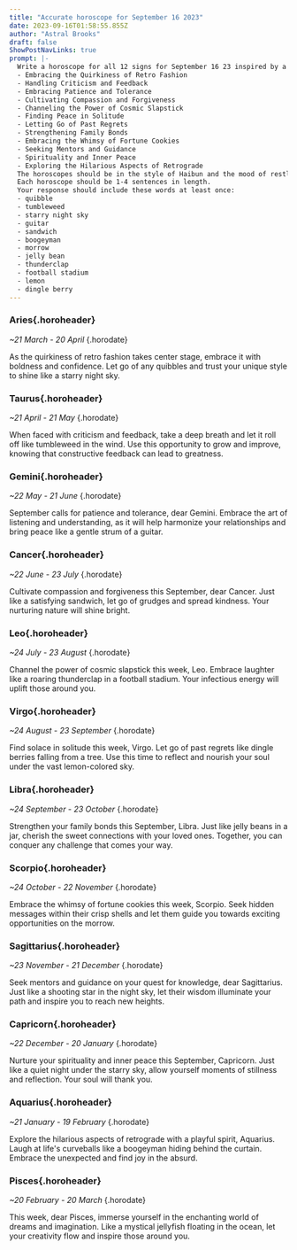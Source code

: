 ```yaml
---
title: "Accurate horoscope for September 16 2023"
date: 2023-09-16T01:58:55.855Z
author: "Astral Brooks"
draft: false
ShowPostNavLinks: true
prompt: |-
  Write a horoscope for all 12 signs for September 16 23 inspired by a different focus for each. Ensure you do not include the focus in the response:
  - Embracing the Quirkiness of Retro Fashion
  - Handling Criticism and Feedback
  - Embracing Patience and Tolerance
  - Cultivating Compassion and Forgiveness
  - Channeling the Power of Cosmic Slapstick
  - Finding Peace in Solitude
  - Letting Go of Past Regrets
  - Strengthening Family Bonds
  - Embracing the Whimsy of Fortune Cookies
  - Seeking Mentors and Guidance
  - Spirituality and Inner Peace
  - Exploring the Hilarious Aspects of Retrograde
  The horoscopes should be in the style of Haibun and the mood of restlessness
  Each horoscope should be 1-4 sentences in length.
  Your response should include these words at least once:
  - quibble
  - tumbleweed
  - starry night sky
  - guitar
  - sandwich
  - boogeyman
  - morrow
  - jelly bean
  - thunderclap
  - football stadium
  - lemon
  - dingle berry
---
```


### Aries{.horoheader}

*~21 March - 20 April*
{.horodate}

As the quirkiness of retro fashion takes center stage, embrace it with boldness and confidence. Let go of any quibbles and trust your unique style to shine like a starry night sky.


### Taurus{.horoheader}

*~21 April - 21 May*
{.horodate}

When faced with criticism and feedback, take a deep breath and let it roll off like tumbleweed in the wind. Use this opportunity to grow and improve, knowing that constructive feedback can lead to greatness.


### Gemini{.horoheader}

*~22 May - 21 June*
{.horodate}

September calls for patience and tolerance, dear Gemini. Embrace the art of listening and understanding, as it will help harmonize your relationships and bring peace like a gentle strum of a guitar.


### Cancer{.horoheader}

*~22 June - 23 July*
{.horodate}

Cultivate compassion and forgiveness this September, dear Cancer. Just like a satisfying sandwich, let go of grudges and spread kindness. Your nurturing nature will shine bright.


### Leo{.horoheader}

*~24 July - 23 August*
{.horodate}

Channel the power of cosmic slapstick this week, Leo. Embrace laughter like a roaring thunderclap in a football stadium. Your infectious energy will uplift those around you.


### Virgo{.horoheader}

*~24 August - 23 September*
{.horodate}

Find solace in solitude this week, Virgo. Let go of past regrets like dingle berries falling from a tree. Use this time to reflect and nourish your soul under the vast lemon-colored sky.


### Libra{.horoheader}

*~24 September - 23 October*
{.horodate}

Strengthen your family bonds this September, Libra. Just like jelly beans in a jar, cherish the sweet connections with your loved ones. Together, you can conquer any challenge that comes your way.


### Scorpio{.horoheader}

*~24 October - 22 November*
{.horodate}

Embrace the whimsy of fortune cookies this week, Scorpio. Seek hidden messages within their crisp shells and let them guide you towards exciting opportunities on the morrow.


### Sagittarius{.horoheader}

*~23 November - 21 December*
{.horodate}

Seek mentors and guidance on your quest for knowledge, dear Sagittarius. Just like a shooting star in the night sky, let their wisdom illuminate your path and inspire you to reach new heights.


### Capricorn{.horoheader}

*~22 December - 20 January*
{.horodate}

Nurture your spirituality and inner peace this September, Capricorn. Just like a quiet night under the starry sky, allow yourself moments of stillness and reflection. Your soul will thank you.


### Aquarius{.horoheader}

*~21 January - 19 February*
{.horodate}

Explore the hilarious aspects of retrograde with a playful spirit, Aquarius. Laugh at life's curveballs like a boogeyman hiding behind the curtain. Embrace the unexpected and find joy in the absurd.


### Pisces{.horoheader}

*~20 February - 20 March*
{.horodate}

This week, dear Pisces, immerse yourself in the enchanting world of dreams and imagination. Like a mystical jellyfish floating in the ocean, let your creativity flow and inspire those around you.

